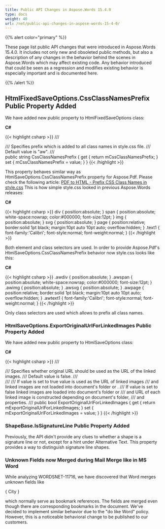 ```yaml
---
title: Public API Changes in Aspose.Words 15.4.0
type: docs
weight: 40
url: /net/public-api-changes-in-aspose-words-15-4-0/
---
```


{{% alert color="primary" %}} 

These page list public API changes that were introduced in Aspose.Words 15.4.0. It includes not only new and obsoleted public methods, but also a description of any changes in the behavior behind the scenes in Aspose.Words which may affect existing code. Any behavior introduced that could be seen as a regression and modifies existing behavior is especially important and is documented here.

{{% /alert %}} 

## HtmlFixedSaveOptions.CssClassNamesPrefix Public Property Added

We have added new public property to HtmlFixedSaveOptions class:

**C#**

{{< highlight csharp >}}
/// <summary>
/// Specifies prefix which is added to all class names in style.css file.
/// Default value is <c>"aw"</c>.
/// </summary>
public string CssClassNamesPrefix
{
    get { return mCssClassNamesPrefix; }
    set { mCssClassNamesPrefix = value; }
}
{{< /highlight >}}

This property behaves similar way as HtmlSaveOptions.CssClassNamesPrefix property for Aspose.Pdf. Please check the following article:
[PDF to HTML - Prefix CSS Class Names in style.css](http://www.aspose.com/docs/display/pdfnet/PDF+to+HTML+-+Prefix+CSS+Class+Names+in+style.css)
This is how simple style.css looked in previous Aspose.Words releases:

**C#**

{{< highlight csharp >}}
div {
    position:absolute;
}
span {
    position:absolute;
    white-space:nowrap;
    color:#000000;
    font-size:12pt;
}
img {
    position:absolute;
}
svg {
    position:absolute;
}
page {
    position:relative;
    border:solid 1pt black;
    margin:10pt auto 10pt auto;
    overflow:hidden;
}
.text1 {
    font-family:'Calibri';
    font-style:normal;
    font-weight:normal;
}
{{< /highlight >}}

Both element and class selectors are used.
In order to provide Aspose.Pdf's HtmlSaveOptions.CssClassNamesPrefix behavior now style.css looks like this:

**C#**

{{< highlight csharp >}}
.awdiv {
    position:absolute;
}
.awspan {
    position:absolute;
    white-space:nowrap;
    color:#000000;
    font-size:12pt;
}
.awimg {
    position:absolute;
}
.awsvg {
    position:absolute;
}
.awpage {
    position:relative;
    border:solid 1pt black;
    margin:10pt auto 10pt auto;
    overflow:hidden;
}
.awtext1 {
    font-family:'Calibri';
    font-style:normal;
    font-weight:normal;
}
{{< /highlight >}}

Only class selectors are used which allows to prefix all class names.

### HtmlSaveOptions.ExportOriginalUrlForLinkedImages Public Property Added

We have added new public property to HtmlSaveOptions class:

**C#**

{{< highlight csharp >}}
/// <summary>
/// Specifies whether original URL should be used as the URL of the linked images.
/// Default value is <c>false</c>.
/// </summary>
/// <remarks>
/// <para>If value is set to <c>true</c> <see cref="ImageData.SourceFullName"/> value is used as the URL of linked images
/// and linked images are not loaded into document's folder or <see cref="HtmlSaveOptions.ImagesFolder"/>.</para>
/// <para>If value is set to <c>false</c> linked images are loaded into document's folder or <see cref="HtmlSaveOptions.ImagesFolder"/>
/// and URL of each linked image is constructed depending on document's folder, <see cref="HtmlSaveOptions.ImagesFolder"/>
/// and <see cref="HtmlSaveOptions.ImagesFolderAlias"/> properties.</para>
/// </remarks>
public bool ExportOriginalUrlForLinkedImages
{
    get { return mExportOriginalUrlForLinkedImages; }
    set { mExportOriginalUrlForLinkedImages = value; }
}
{{< /highlight >}}

### ShapeBase.IsSignatureLine Public Property Added

Previously, the API didn't provide any clues to whether a shape is a signature line or not, except for a hint under Alternative Text. This property provides a way to distinguish signature line shapes.

### Unknown Fields now Merged during Mail Merge like in MS Word

While analyzing WORDSNET-11716, we have discovered that Word merges unknown fields like ﻿

{ City }

which normally serve as bookmark references. The fields are merged even though there are corresponding bookmarks in the document. We've decided to implement similar behavior due to the "do like Word" policy. However, this is a noticeable behavioral change to be published to our customers. 
